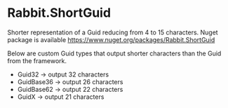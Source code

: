 # Rabbit.ShortGuid
Shorter representation of a Guid reducing from 4 to 15 characters. Nuget package is available https://www.nuget.org/packages/Rabbit.ShortGuid

Below are custom Guid types that output shorter characters than the Guid from the framework.
- Guid32 -> output 32 characters 
- GuidBase36 -> output 26 characters
- GuidBase62 -> output 22 characters
- GuidX -> output 21 characters
